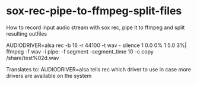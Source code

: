 # sox-rec-pipe-to-ffmpeg-split-files
How to record input audio stream with sox rec, pipe it to ffmpeg and split resulting outfiles

AUDIODRIVER=alsa rec -b 16 -r 44100 -t wav - silence 1 0.0 0% 1 5.0 3%| ffmpeg -f wav -i pipe: -f segment -segment_time 10 -c copy /share/test%02d.wav

Translates to:
AUDIODRIVER=alsa tells rec which driver to use in case more drivers are available on the system
